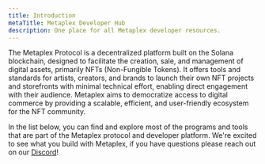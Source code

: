 ```yaml
---
title: Introduction
metaTitle: Metaplex Developer Hub
description: One place for all Metaplex developer resources.
---
```


The Metaplex Protocol is a decentralized platform built on the Solana blockchain, designed to facilitate the creation, sale, and management of digital assets, primarily NFTs (Non-Fungible Tokens). It offers tools and standards for artists, creators, and brands to launch their own NFT projects and storefronts with minimal technical effort, enabling direct engagement with their audience. Metaplex aims to democratize access to digital commerce by providing a scalable, efficient, and user-friendly ecosystem for the NFT community.

In the list below, you can find and explore most of the programs and tools that are part of the Metaplex protocol and developer platform. We're excited to see what you build with Metaplex, if you have questions please reach out on our [Discord](https://discord.com/invite/metaplex)!

